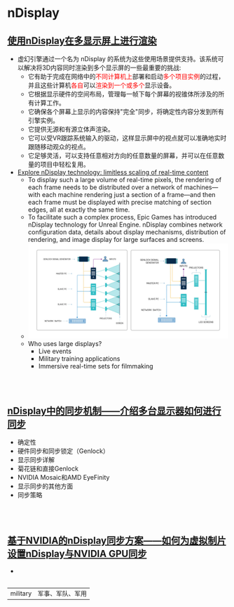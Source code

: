 # nDisplay

## [使用nDisplay在多显示屏上进行渲染](https://docs.unrealengine.com/5.0/zh-CN/rendering-to-multiple-displays-with-ndisplay-in-unreal-engine/)
* 虚幻引擎通过一个名为 nDisplay 的系统为这些使用场景提供支持。该系统可以解决将3D内容同时渲染到多个显示屏的一些最重要的挑战:
  * 它有助于完成在网络中的<font color='red'>不同计算机上</font>部署和启动<font color='red'>多个项目实例</font>的过程，并且这些计算机<font color='red'>各自</font>可以<font color='red'>渲染到一个或多个</font>显示设备。
  * 它根据显示硬件的空间布局，管理每一帧下每个屏幕的视锥体所涉及的所有计算工作。
  * 它确保各个屏幕上显示的内容保持"完全"同步，将确定性内容分发到所有引擎实例。
  * 它提供无源和有源立体声渲染。
  * 它可以受VR跟踪系统输入的驱动，这样显示屏中的视点就可以准确地实时跟随移动观众的视点。
  * 它足够灵活，可以支持任意相对方向的任意数量的屏幕，并可以在任意数量的项目中轻松复用。
* [Explore nDisplay technology: limitless scaling of real-time content](https://www.unrealengine.com/en-US/tech-blog/explore-ndisplay-technology-limitless-scaling-of-real-time-content)
  * To display such a large volume of real-time pixels, the rendering of each frame needs to be distributed over a network of machines—with each machine rendering just a section of a frame—and then each frame must be displayed with precise matching of section edges, all at exactly the same time.
  * To facilitate such a complex process, Epic Games has introduced nDisplay technology for Unreal Engine. nDisplay combines network configuration data, details about display mechanisms, distribution of rendering, and image display for large surfaces and screens.
  * ![](./images/ue_ndisplay1.jpg)
  * Who uses large displays?
    * Live events
    * Military training applications
    * Immersive real-time sets for filmmaking


<br><br>

## [nDisplay中的同步机制——介绍多台显示器如何进行同步](https://docs.unrealengine.com/4.27/zh-CN/WorkingWithMedia/IntegratingMedia/nDisplay/Synchronization/)
* 确定性
* 硬件同步和同步锁定（Genlock）
* 显示同步详解
* 菊花链和直接Genlock
* NVIDIA Mosaic和AMD EyeFinity
* 显示同步的其他方面
* 同步策略


<br><br>

## [基于NVIDIA的nDisplay同步方案——如何为虚拟制片设置nDisplay与NVIDIA GPU同步](https://docs.unrealengine.com/4.27/zh-CN/WorkingWithMedia/IntegratingMedia/nDisplay/Synchronization/ndisplay-synchronization-with-nvidia/)
* 


## 

|||
|:-:|:-:|
|military|军事、军队、军用|